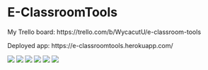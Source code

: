 # E-ClassroomTools
<p>My Trello board: https://trello.com/b/WycacutU/e-classroom-tools </p>
<p>Deployed app: https://e-classroomtools.herokuapp.com/ </p>

![](https://i.imgur.com/OFcKcou.jpg)
![](https://i.imgur.com/WwcSVDw.jpg)
![](https://i.imgur.com/AEw2mT5.jpg)
![](https://i.imgur.com/sBYrAEJ.jpg)
![](https://i.imgur.com/E15eAlw.jpg)
![](https://i.imgur.com/doTgWrp.jpg)

